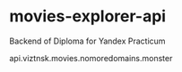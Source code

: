 # movies-explorer-api
Backend of Diploma for Yandex Practicum


api.viztnsk.movies.nomoredomains.monster
